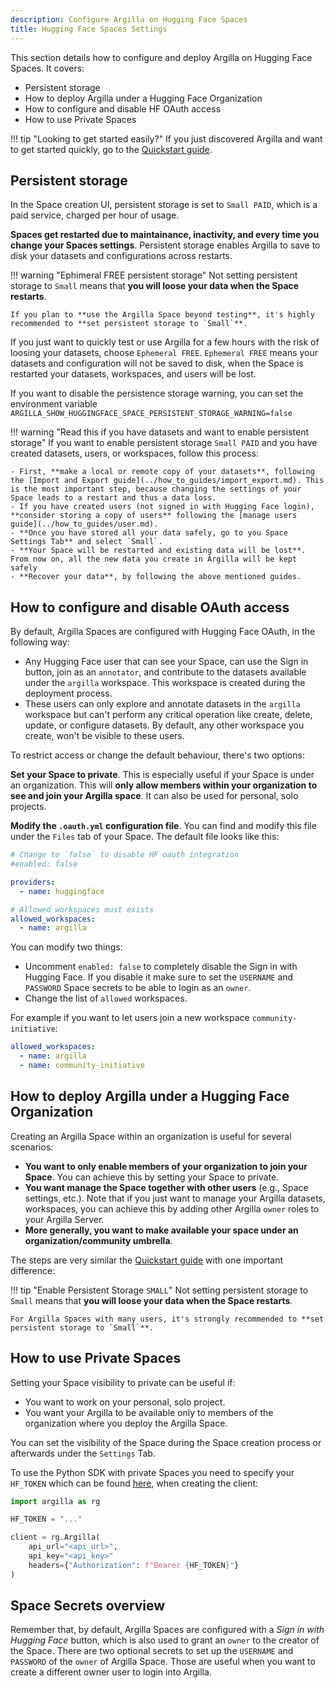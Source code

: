 ```yaml
---
description: Configure Argilla on Hugging Face Spaces
title: Hugging Face Spaces Settings
---
```


This section details how to configure and deploy Argilla on Hugging Face Spaces. It covers:

- Persistent storage
- How to deploy Argilla under a Hugging Face Organization
- How to configure and disable HF OAuth access
- How to use Private Spaces

!!! tip "Looking to get started easily?"
    If you just discovered Argilla and want to get started quickly, go to the [Quickstart guide](quickstart.md).

## Persistent storage

In the Space creation UI, persistent storage is set to `Small PAID`, which is a paid service, charged per hour of usage.

**Spaces get restarted due to maintainance, inactivity, and every time you change your Spaces settings**. Persistent storage enables Argilla to save to disk your datasets and configurations across restarts.

!!! warning "Ephimeral FREE persistent storage"
    Not setting persistent storage to `Small` means that **you will loose your data when the Space restarts**.

    If you plan to **use the Argilla Space beyond testing**, it's highly recommended to **set persistent storage to `Small`**.

If you just want to quickly test or use Argilla for a few hours with the risk of loosing your datasets, choose `Ephemeral FREE`. `Ephemeral FREE` means your datasets and configuration will not be saved to disk, when the Space is restarted your datasets, workspaces, and users will be lost.

If you want to disable the persistence storage warning, you can set the environment variable `ARGILLA_SHOW_HUGGINGFACE_SPACE_PERSISTENT_STORAGE_WARNING=false`

!!! warning "Read this if you have datasets and want to enable persistent storage"
    If you want to enable persistent storage `Small PAID` and you have created datasets, users, or workspaces, follow this process:

    - First, **make a local or remote copy of your datasets**, following the [Import and Export guide](../how_to_guides/import_export.md). This is the most important step, because changing the settings of your Space leads to a restart and thus a data loss.
    - If you have created users (not signed in with Hugging Face login), **consider storing a copy of users** following the [manage users guide](../how_to_guides/user.md).
    - **Once you have stored all your data safely, go to you Space Settings Tab** and select `Small`.
    - **Your Space will be restarted and existing data will be lost**. From now on, all the new data you create in Argilla will be kept safely
    - **Recover your data**, by following the above mentioned guides.

## How to configure and disable OAuth access

By default, Argilla Spaces are configured with Hugging Face OAuth, in the following way:

- Any Hugging Face user that can see your Space, can use the Sign in button, join as an `annotator`, and contribute to the datasets available under the `argilla` workspace. This workspace is created during the deployment process.
- These users can only explore and annotate datasets in the `argilla` workspace but can't perform any critical operation like create, delete, update, or configure datasets. By default, any other workspace you create, won't be visible to these users.

To restrict access or change the default behaviour, there's two options:

**Set your Space to private**. This is especially useful if your Space is under an organization. This will **only allow members within your organization to see and join your Argilla space**. It can also be used for personal, solo projects.

**Modify the `.oauth.yml` configuration file**. You can find and modify this file under the `Files` tab of your Space. The default file looks like this:

```yaml
# Change to `false` to disable HF oauth integration
#enabled: false

providers:
  - name: huggingface

# Allowed workspaces must exists
allowed_workspaces:
  - name: argilla
```
You can modify two things:

- Uncomment `enabled: false` to completely disable the Sign in with Hugging Face. If you disable it make sure to set the `USERNAME` and `PASSWORD` Space secrets to be able to login as an `owner`.
- Change the list of `allowed` workspaces.

For example if you want to let users join a new workspace `community-initiative`:

```yaml
allowed_workspaces:
  - name: argilla
  - name: community-initiative
```

## How to deploy Argilla under a Hugging Face Organization

Creating an Argilla Space within an organization is useful for several scenarios:

- **You want to only enable members of your organization to join your Space**. You can achieve this by setting your Space to private.
- **You want manage the Space together with other users** (e.g., Space settings, etc.). Note that if you just want to manage your Argilla datasets, workspaces, you can achieve this by adding other Argilla `owner` roles to your Argilla Server.
- **More generally, you want to make available your space under an organization/community umbrella**.

The steps are very similar the [Quickstart guide](quickstart.md) with one important difference:

!!! tip "Enable Persistent Storage `SMALL`"
    Not setting persistent storage to `Small` means that **you will loose your data when the Space restarts**.

    For Argilla Spaces with many users, it's strongly recommended to **set persistent storage to `Small`**.

## How to use Private Spaces

Setting your Space visibility to private can be useful if:

- You want to work on your personal, solo project.
- You want your Argilla to be available only to members of the organization where you deploy the Argilla Space.

You can set the visibility of the Space during the Space creation process or afterwards under the `Settings` Tab.

To use the Python SDK with private Spaces you need to specify your `HF_TOKEN` which can be found [here](https://huggingface.co/settings/tokens), when creating the client:

```python
import argilla as rg

HF_TOKEN = "..."

client = rg.Argilla(
    api_url="<api_url>",
    api_key="<api_key>"
    headers={"Authorization": f"Bearer {HF_TOKEN}"}
)
```


## Space Secrets overview

Remember that, by default, Argilla Spaces are configured with a *Sign in with Hugging Face* button, which is also used to grant an `owner` to the creator of the Space. There are two optional secrets to set up the `USERNAME` and `PASSWORD` of the `owner` of Argilla Space. Those are useful when you want to create a different owner user to login into Argilla.


